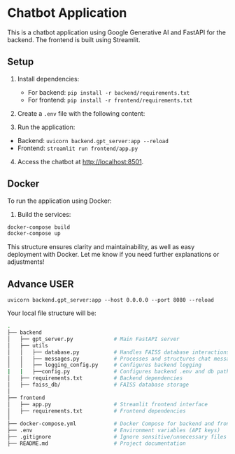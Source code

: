 # Chatbot Application

This is a chatbot application using Google Generative AI and FastAPI for the backend. The frontend is built using Streamlit.

## Setup

1. Install dependencies:
   - For backend: `pip install -r backend/requirements.txt`
   - For frontend: `pip install -r frontend/requirements.txt`

2. Create a `.env` file with the following content:

3. Run the application:
- Backend: `uvicorn backend.gpt_server:app --reload`
- Frontend: `streamlit run frontend/app.py`

4. Access the chatbot at [http://localhost:8501](http://localhost:8501).

## Docker

To run the application using Docker:

1. Build the services:
```bash
docker-compose build
docker-compose up

```

This structure ensures clarity and maintainability, as well as easy deployment with Docker. Let me know if you need further explanations or adjustments!

## Advance USER
`uvicorn backend.gpt_server:app --host 0.0.0.0 --port 8080 --reload` 

Your local file structure will be:
```bash
.
├── backend
│   ├── gpt_server.py             # Main FastAPI server
│   ├── utils
│   │   ├── database.py           # Handles FAISS database interactions
│   │   ├── messages.py           # Processes and structures chat messages
│   │   ├── logging_config.py     # Configures backend logging
|   |   ├──config.py              # Configures backend .env and db path
│   ├── requirements.txt          # Backend dependencies
│   ├── faiss_db/                 # FAISS database storage
│
├── frontend
│   ├── app.py                    # Streamlit frontend interface
│   ├── requirements.txt          # Frontend dependencies
│
├── docker-compose.yml            # Docker Compose for backend and frontend
├── .env                          # Environment variables (API keys)
├── .gitignore                    # Ignore sensitive/unnecessary files
├── README.md                     # Project documentation
```
